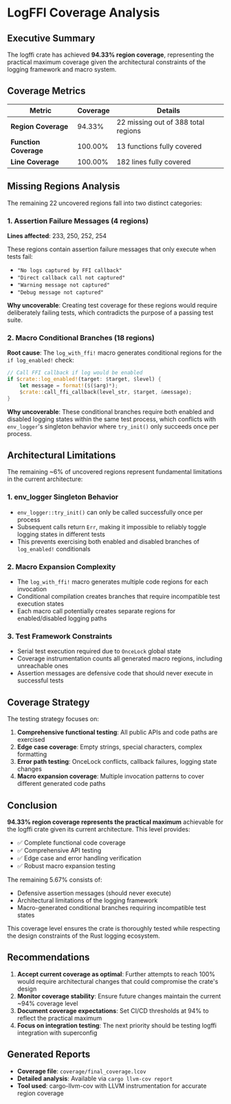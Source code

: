 # LogFFI Coverage Analysis

## Executive Summary

The logffi crate has achieved **94.33% region coverage**, representing the practical maximum coverage given the architectural constraints of the logging framework and macro system.

## Coverage Metrics

| Metric                | Coverage | Details                             |
| --------------------- | -------- | ----------------------------------- |
| **Region Coverage**   | 94.33%   | 22 missing out of 388 total regions |
| **Function Coverage** | 100.00%  | 13 functions fully covered          |
| **Line Coverage**     | 100.00%  | 182 lines fully covered             |

## Missing Regions Analysis

The remaining 22 uncovered regions fall into two distinct categories:

### 1. Assertion Failure Messages (4 regions)

**Lines affected**: 233, 250, 252, 254

These regions contain assertion failure messages that only execute when tests fail:

- `"No logs captured by FFI callback"`
- `"Direct callback call not captured"`
- `"Warning message not captured"`
- `"Debug message not captured"`

**Why uncoverable**: Creating test coverage for these regions would require deliberately failing tests, which contradicts the purpose of a passing test suite.

### 2. Macro Conditional Branches (18 regions)

**Root cause**: The `log_with_ffi!` macro generates conditional regions for the `if log_enabled!` check:

```rust
// Call FFI callback if log would be enabled
if $crate::log_enabled!(target: $target, $level) {
    let message = format!($($arg)*);
    $crate::call_ffi_callback(level_str, $target, &message);
}
```

**Why uncoverable**: These conditional branches require both enabled and disabled logging states within the same test process, which conflicts with `env_logger`'s singleton behavior where `try_init()` only succeeds once per process.

## Architectural Limitations

The remaining ~6% of uncovered regions represent fundamental limitations in the current architecture:

### 1. env_logger Singleton Behavior

- `env_logger::try_init()` can only be called successfully once per process
- Subsequent calls return `Err`, making it impossible to reliably toggle logging states in different tests
- This prevents exercising both enabled and disabled branches of `log_enabled!` conditionals

### 2. Macro Expansion Complexity

- The `log_with_ffi!` macro generates multiple code regions for each invocation
- Conditional compilation creates branches that require incompatible test execution states
- Each macro call potentially creates separate regions for enabled/disabled logging paths

### 3. Test Framework Constraints

- Serial test execution required due to `OnceLock` global state
- Coverage instrumentation counts all generated macro regions, including unreachable ones
- Assertion messages are defensive code that should never execute in successful tests

## Coverage Strategy

The testing strategy focuses on:

1. **Comprehensive functional testing**: All public APIs and code paths are exercised
2. **Edge case coverage**: Empty strings, special characters, complex formatting
3. **Error path testing**: OnceLock conflicts, callback failures, logging state changes
4. **Macro expansion coverage**: Multiple invocation patterns to cover different generated code paths

## Conclusion

**94.33% region coverage represents the practical maximum** achievable for the logffi crate given its current architecture. This level provides:

- ✅ Complete functional code coverage
- ✅ Comprehensive API testing
- ✅ Edge case and error handling verification
- ✅ Robust macro expansion testing

The remaining 5.67% consists of:

- Defensive assertion messages (should never execute)
- Architectural limitations of the logging framework
- Macro-generated conditional branches requiring incompatible test states

This coverage level ensures the crate is thoroughly tested while respecting the design constraints of the Rust logging ecosystem.

## Recommendations

1. **Accept current coverage as optimal**: Further attempts to reach 100% would require architectural changes that could compromise the crate's design
2. **Monitor coverage stability**: Ensure future changes maintain the current ~94% coverage level
3. **Document coverage expectations**: Set CI/CD thresholds at 94% to reflect the practical maximum
4. **Focus on integration testing**: The next priority should be testing logffi integration with superconfig

## Generated Reports

- **Coverage file**: `coverage/final_coverage.lcov`
- **Detailed analysis**: Available via `cargo llvm-cov report`
- **Tool used**: cargo-llvm-cov with LLVM instrumentation for accurate region coverage
